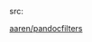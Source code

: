 src:

[aaren/pandocfilters](https://github.com/aaren/pandocfilters/blob/master/examples/comments.py)